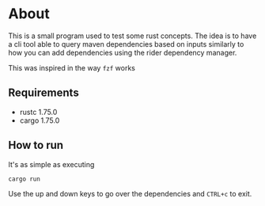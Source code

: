 # About

This is a small program used to test some rust concepts. The idea is to have a cli tool able
to query maven dependencies based on inputs similarly to how you can add dependencies
using the rider dependency manager.

This was inspired in the way `fzf` works

## Requirements

- rustc 1.75.0
- cargo 1.75.0


## How to run

It's as simple as executing

```bash
cargo run
```

Use the up and down keys to go over the dependencies and `CTRL+c` to exit.
